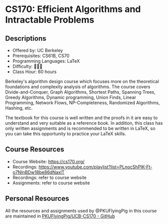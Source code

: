 # CS170: Efficient Algorithms and Intractable Problems

## Descriptions

- Offered by: UC Berkeley
- Prerequisites: CS61B, CS70
- Programming Languages:  LaTeX
- Difficulty: 🌟🌟🌟
- Class Hour: 60 hours

Berkeley's algorithm design course which focuses more on the theoretical foundations and complexity analysis of algorithms. The course covers Divide-and-Conquer, Graph Algorithms, Shortest Paths, Spanning Trees, Greedy Algorithms, Dynamic programming, Union Finds, Linear Programming, Network Flows, NP-Completeness, Randomized Algorithms, Hashing, etc.

The textbook for this course is well written and the proofs in it are easy to understand and very suitable as a reference book. In addition, this class has only written assignments and is recommended to be written in LaTeX, so you can take this opportunity to practice your LaTeX skills.

## Course Resources

- Course Website: <https://cs170.org/>
- Recordings: <https://www.youtube.com/playlist?list=PLnocShPlK-Ft-o7NInBDw18be86dNaxlT>
- Recordings: refer to course website
- Assignments: refer to course website

## Personal Resources

All the resources and assignments used by @PKUFlyingPig in this course are maintained in [PKUFlyingPig/UCB-CS170 - GitHub](https://github.com/PKUFlyingPig/UCB-CS170)